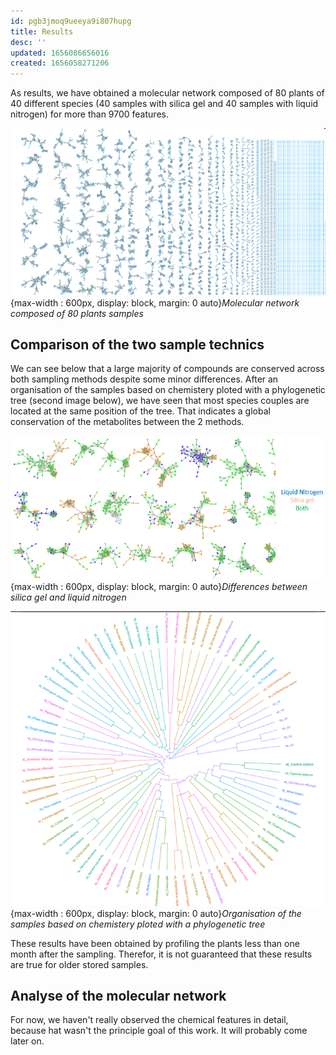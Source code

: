```yaml
---
id: pgb3jmoq9ueeya9i807hupg
title: Results
desc: ''
updated: 1656086656016
created: 1656058271206
---
```


As results, we have obtained a molecular network composed of 80 plants of 40 different species (40 samples with silica gel and 40 samples with liquid nitrogen) for more than 9700 features.

![molecular network](assets/images/molecular_network.png){max-width : 600px, display: block, margin: 0 auto}*Molecular network composed of 80 plants samples*

## Comparison of the two sample technics

We can see below that a large majority of compounds are conserved across both sampling methods despite some minor differences. After an organisation of the samples based on chemistery ploted with a phylogenetic tree (second image below), we have seen that most species couples are located at the same position of the tree. That indicates a global conservation of the metabolites between the 2 methods.

![molecular comparison](assets/images/molecular_comparison.png){max-width : 600px, display: block, margin: 0 auto}*Differences between silica gel and liquid nitrogen*

![phylogenetic tree](assets/images/phylogenetic_tree.png){max-width : 600px, display: block, margin: 0 auto}*Organisation of the samples based on chemistery ploted with a phylogenetic tree*

These results have been obtained by profiling the plants less than one month after the sampling. Therefor, it is not guaranteed that these results are true for older stored samples.

## Analyse of the molecular network

For now, we haven't really observed the chemical features in detail, because hat wasn't the principle goal of this work. It will probably come later on.